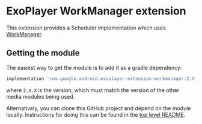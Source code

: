 # ExoPlayer WorkManager extension

This extension provides a Scheduler implementation which uses [WorkManager][].

[WorkManager]: https://developer.android.com/topic/libraries/architecture/workmanager.html

## Getting the module

The easiest way to get the module is to add it as a gradle dependency:

```gradle
implementation 'com.google.android.exoplayer:extension-workmanager:2.X.X'
```

where `2.X.X` is the version, which must match the version of the other media
modules being used.

Alternatively, you can clone this GitHub project and depend on the module
locally. Instructions for doing this can be found in the [top level README][].

[top level README]: https://github.com/google/ExoPlayer/blob/release-v2/README.md
